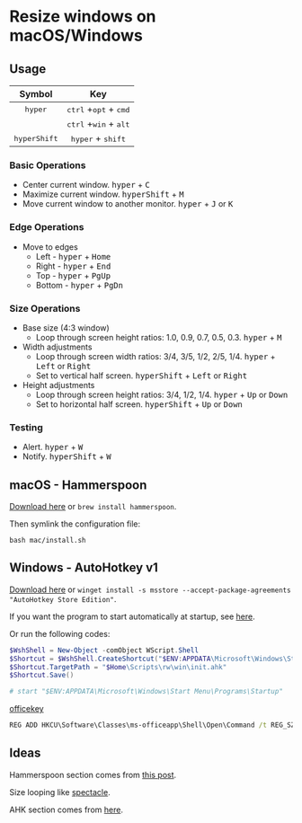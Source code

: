 # Resize windows on macOS/Windows

## Usage

|        Symbol         |                       Key                        |
|:---------------------:|:------------------------------------------------:|
|   <kbd>hyper</kbd>    | <kbd>ctrl</kbd> +<kbd>opt</kbd> + <kbd>cmd</kbd> |
|                       | <kbd>ctrl</kbd> +<kbd>win</kbd> + <kbd>alt</kbd> |
| <kbd>hyperShift</kbd> |       <kbd>hyper</kbd> + <kbd>shift</kbd>        |

### Basic Operations

* Center current window. <kbd>hyper</kbd> + <kbd>C</kbd>
* Maximize current window. <kbd>hyperShift</kbd> + <kbd>M</kbd>
* Move current window to another monitor. <kbd>hyper</kbd> + <kbd>J</kbd> or <kbd>K</kbd>

### Edge Operations

* Move to edges
    * Left - <kbd>hyper</kbd> + <kbd>Home</kbd>
    * Right - <kbd>hyper</kbd> + <kbd>End</kbd>
    * Top - <kbd>hyper</kbd> + <kbd>PgUp</kbd>
    * Bottom - <kbd>hyper</kbd> + <kbd>PgDn</kbd>

### Size Operations

* Base size (4:3 window)
    * Loop through screen height ratios: 1.0, 0.9, 0.7, 0.5, 0.3. <kbd>hyper</kbd> + <kbd>M</kbd>
* Width adjustments
    * Loop through screen width ratios: 3/4, 3/5, 1/2, 2/5, 1/4. <kbd>hyper</kbd> + <kbd>Left</kbd> or <kbd>Right</kbd>
    * Set to vertical half screen. <kbd>hyperShift</kbd> + <kbd>Left</kbd> or <kbd>Right</kbd>
* Height adjustments
    * Loop through screen height ratios: 3/4, 1/2, 1/4. <kbd>hyper</kbd> + <kbd>Up</kbd> or <kbd>Down</kbd>
    * Set to horizontal half screen. <kbd>hyperShift</kbd> + <kbd>Up</kbd> or <kbd>Down</kbd>

### Testing

* Alert. <kbd>hyper</kbd> + <kbd>W</kbd>
* Notify. <kbd>hyperShift</kbd> + <kbd>W</kbd>

## macOS - Hammerspoon

[Download here](https://www.hammerspoon.org) or `brew install hammerspoon`.

Then symlink the configuration file:

```shell
bash mac/install.sh

```

## Windows - AutoHotkey v1

[Download here](https://www.autohotkey.com/) or
`winget install -s msstore --accept-package-agreements "AutoHotkey Store Edition"`.

If you want the program to start automatically at startup, see [here](https://hackmd.io/@xwater8/r1G5e7RXL).

Or run the following codes:

```powershell
$WshShell = New-Object -comObject WScript.Shell
$Shortcut = $WshShell.CreateShortcut("$ENV:APPDATA\Microsoft\Windows\Start Menu\Programs\Startup\rw.lnk")
$Shortcut.TargetPath = "$Home\Scripts\rw\win\init.ahk"
$Shortcut.Save()

# start "$ENV:APPDATA\Microsoft\Windows\Start Menu\Programs\Startup"

```

[officekey](https://superuser.com/questions/1455857/how-to-disable-office-key-keyboard-shortcut-opening-office-app)

```cmd
REG ADD HKCU\Software\Classes\ms-officeapp\Shell\Open\Command /t REG_SZ /d rundll32

```

## Ideas

Hammerspoon section comes
from [this post](http://songchenwen.com/tech/2015/04/02/hammerspoon-mac-window-manager/).

Size looping like [spectacle](https://www.spectacleapp.com).

AHK section comes from [here](https://github.com/justcla/WindowHotKeys).
